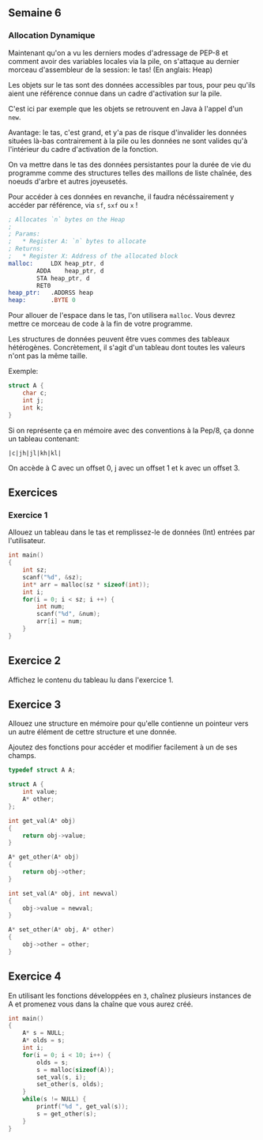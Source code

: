 ## Semaine 6

### Allocation Dynamique

Maintenant qu'on a vu les derniers modes d'adressage de PEP-8 et comment avoir des variables locales via la pile, on s'attaque au dernier morceau d'assembleur de la session: le tas! (En anglais: Heap)

Les objets sur le tas sont des données accessibles par tous, pour peu qu'ils aient une référence connue dans un cadre d'activation sur la pile.

C'est ici par exemple que les objets se retrouvent en Java à l'appel d'un `new`.

Avantage: le tas, c'est grand, et y'a pas de risque d'invalider les données situées là-bas contrairement à la pile ou les données ne sont valides qu'à l'intérieur du cadre d'activation de la fonction.

On va mettre dans le tas des données persistantes pour la durée de vie du programme comme des structures telles des maillons de liste chaînée, des noeuds d'arbre et autres joyeusetés.

Pour accéder à ces données en revanche, il faudra nécéssairement y accéder par référence, via `sf`, `sxf` ou `x` !

~~~asm
; Allocates `n` bytes on the Heap
;
; Params:
;	* Register A: `n` bytes to allocate
; Returns:
;	* Register X: Address of the allocated block
malloc:		LDX	heap_ptr, d
		ADDA	heap_ptr, d
		STA	heap_ptr, d
		RET0
heap_ptr:	.ADDRSS heap
heap:		.BYTE 0
~~~

Pour allouer de l'espace dans le tas, l'on utilisera `malloc`.
Vous devrez mettre ce morceau de code à la fin de votre programme.

Les structures de données peuvent être vues commes des tableaux hétérogènes.
Concrètement, il s'agit d'un tableau dont toutes les valeurs n'ont pas la même taille.

Exemple:

~~~C
struct A {
	char c;
	int j;
	int k;
}
~~~

Si on représente ça en mémoire avec des conventions à la Pep/8, ça donne un tableau contenant:

`|c|jh|jl|kh|kl|`

On accède à C avec un offset 0, j avec un offset 1 et k avec un offset 3.

## Exercices

### Exercice 1

Allouez un tableau dans le tas et remplissez-le de données (Int)  entrées par l'utilisateur.

~~~C
int main()
{
	int sz;
	scanf("%d", &sz);
	int* arr = malloc(sz * sizeof(int));
	int i;
	for(i = 0; i < sz; i ++) {
		int num;
		scanf("%d", &num);
		arr[i] = num;
	}
}
~~~

## Exercice 2

Affichez le contenu du tableau lu dans l'exercice 1.

## Exercice 3

Allouez une structure en mémoire pour qu'elle contienne un pointeur vers un autre élément de cettre structure et une donnée.

Ajoutez des fonctions pour accéder et modifier facilement à un de ses champs.

~~~C
typedef struct A A;

struct A {
	int value;
	A* other;
};

int get_val(A* obj)
{
	return obj->value;
}

A* get_other(A* obj)
{
	return obj->other;
}

int set_val(A* obj, int newval)
{
	obj->value = newval;
}

A* set_other(A* obj, A* other)
{
	obj->other = other;
}
~~~

## Exercice 4

En utilisant les fonctions développées en `3`, chaînez plusieurs instances de A et promenez vous dans la chaîne que vous aurez créé.

~~~C
int main()
{
	A* s = NULL;
	A* olds = s;
	int i;
	for(i = 0; i < 10; i++) {
		olds = s;
		s = malloc(sizeof(A));
		set_val(s, i);
		set_other(s, olds);
	}
	while(s != NULL) {
		printf("%d ", get_val(s));
		s = get_other(s);
	}
}
~~~
